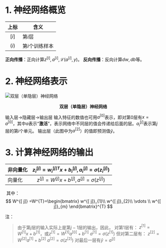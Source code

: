 # 1. 神经网络概览
| 上标  | 含义            |
| :---: | --------------- |
| $[i]$ | 第$i$层         |
| $(i)$ | 第$i$个训练样本 |
**正向传播**：正向计算$\displaystyle z^{[i]}, a^{[i]}, \mathcal{L}(a^{[i]}, y)$。
**反向传播**：反向计算$\displaystyle dw, db$等。

# 2. 神经网络表示
![双层（单隐层）神经网络](https://timgsa.baidu.com/timg?image&quality=80&size=b9999_10000&sec=1571243678015&di=009836ec880c450d05e88c5faf56ea73&imgtype=0&src=http%3A%2F%2Fimg2018.cnblogs.com%2Fblog%2F1499410%2F201909%2F1499410-20190910202204204-238095909.png)
<center><strong>双层（单隐层）神经网络</strong></center>

输入层$\to$隐藏层$\to$输出层
输入特征的数值也可用$a^{[0]}$表示，即对第$0$层有$x=a^{[0]}$，其中$a$表示“**激活**”，表示网络中不同层的值会传递给后面的层。$a^{[j]}_{i}$表示第$j$层的第$i$个单元。
输出层（此图中为$a^{[2]}$）的值即预测值$\hat{y}$。

# 3. 计算神经网络的输出
| 非向量化 | $z^{[j]}_{i}=w^{[j]T}_{i}x+b^{[j]}_{i}, a^{[j]}_{i}=\sigma(z^{[j]}_{i})$ |
| -------- | :----------------------------------------------------------: |
| 向量化   |     $z^{[j]}=W^{[j]}x+b^{[j]}, a^{[j]}=\sigma(z^{[j]})$      |

​		其中：
$$
W^{[ j]} =W^{T}=\begin{bmatrix}
w^{[ j]}_{1}\\
w^{[ j]}_{2}\\
\vdots \\
w^{[ j]}_{m}
\end{bmatrix}^{T}
$$


注：

>由于第$j$层的输入实际上是第$j-1$层的输出，因此，
>对第1层有：
>$z^{[1]}=W^{[1]}x+b^{[1]}$，或$z^{[1]}=W^{[1]}a^{[0]}+b^{[1]}$
>$a^{[1]}=\sigma(z^{[1]})$
>但对第二层有：
>$z^{[2]}=W^{[2]}a^{[1]}+b^{[2]}$
>$a^{[2]}=\sigma(z^{[2]})$
>对最后一层有$\hat{y}=a^{[j]}$


